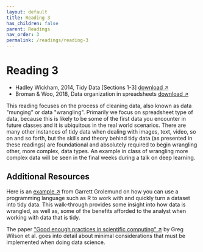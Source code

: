 ```yaml
---
layout: default
title: Reading 3
has_children: false
parent: Readings
nav_order: 3
permalink: /readings/reading-3
---
```


# Reading 3

- Hadley Wickham, 2014, Tidy Data [Sections 1-3] <a href="https://s3.us-west-2.amazonaws.com/ucsd.cogs9/readings/r3a_tidy_data.pdf" target="_blank" rel="noopener">download &#x2197;</a>
- Broman & Woo, 2018, Data organization in spreadsheets <a href="https://s3.us-west-2.amazonaws.com/ucsd.cogs9/readings/r3b_spreadsheets.pdf" target="_blank" rel="noopener">download &#x2197;</a>

This reading focuses on the process of cleaning data, also known as data "munging" or data "wrangling". Primarily we focus on spreadsheet type of data, because this is likely to be some of the first data you encounter in future classes and it is ubiquitous in the real world scenarios. There are many other instances of tidy data when dealing with images, text, video, so on and so forth, but the skills and theory behind tidy data (as presented in these readings) are foundational and absolutely required to begin wrangling other, more complex, data types. An example in class of wrangling more complex data will be seen in the final weeks during a talk on deep learning.

## Additional Resources

Here is an <a href="https://garrettgman.github.io/tidying/" target="_blank" rel="noopener">example &#x2197;</a> from Garrett Grolemund on how you can use a programming language such as R to work with and quickly turn a dataset into tidy data. This walk-through provides some insight into how data is wrangled, as well as, some of the benefits afforded to the analyst when working with data that is tidy.

The paper <a href="https://journals.plos.org/ploscompbiol/article/file?id=10.1371/journal.pcbi.1005510&type=printable/" target="_blank" rel="noopener">"Good enough practices in scientific computing" &#x2197;</a>  by Greg Wilson et al. goes into detail about minimal considerations that must be implemented when doing data science.